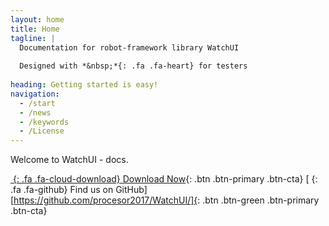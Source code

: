 ```yaml
---
layout: home
title: Home
tagline: |
  Documentation for robot-framework library WatchUI
  
  Designed with *&nbsp;*{: .fa .fa-heart} for testers
  
heading: Getting started is easy!
navigation:
  - /start
  - /news
  - /keywords
  - /License
---
```


Welcome to WatchUI - docs.
<div class="cta-container">

[*&nbsp;*{: .fa .fa-cloud-download} Download Now][PRETTYDOCS]{: .btn .btn-primary .btn-cta}
[*&nbsp;*{: .fa .fa-github} Find us on GitHub][https://github.com/procesor2017/WatchUI/]{: .btn .btn-green .btn-primary .btn-cta}

</div>

[PRETTYDOCS]: https://themes.3rdwavemedia.com/website-templates/prettydocs-free-bootstrap-theme-developers-and-startups/
[GHPAGES]: https://github.com/LeakyAbstractions/pretty-docs/tree/gh-pages
